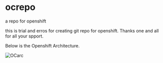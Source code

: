 # ocrepo
a repo for openshift 

this is trial and erros for creating git repo for openshift.
Thanks one and all for all your spport.

Below is the Openshift Architecture.

![OCarc](https://user-images.githubusercontent.com/43290241/117357380-7f7a0380-aed2-11eb-8a65-69f2302bf64d.PNG)

